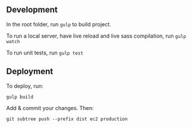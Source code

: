 ## Development

In the root folder, run `gulp` to build project.

To run a local server, have live reload and live sass compilation, run `gulp watch`

To run unit tests, run `gulp test`

## Deployment

To deploy, run:

`gulp build`

Add & commit your changes. Then:

`git subtree push --prefix dist ec2 production`